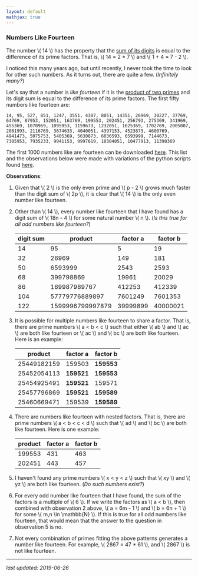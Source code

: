 ```yaml
---
layout: default
mathjax: true
---
```


### Numbers Like Fourteen

The number \\( 14 \\) has the property that the [sum of its digits](https://en.wikipedia.org/wiki/Digit_sum) is equal to the difference of its prime factors. That is, \\( 14 = 2 * 7 \\) and \\( 1 + 4 = 7 - 2 \\).

I noticed this many years ago, but until recently, I never took the time to look for other such numbers. As it turns out, there are quite a few. (_Infinitely many?_)

Let's say that a number is _like fourteen_ if it is the [product of two primes](https://en.wikipedia.org/wiki/Semiprime) and its digit sum is equal to the difference of its prime factors. The first fifty numbers like fourteen are:
```
14, 95, 527, 851, 1247, 3551, 4307, 8051, 14351, 26969, 30227, 37769, 64769, 87953, 152051, 163769, 199553, 202451, 256793, 275369, 341969, 455369, 1070969, 1095953, 1159673, 1232051, 1625369, 1702769, 2005007, 2081993, 2116769, 3674633, 4040051, 4397153, 4523873, 4600769, 4941473, 5075753, 5405369, 5630873, 6036593, 6593999, 7144673, 7305953, 7935233, 9941153, 9997619, 10304051, 10477913, 11390369
```

The first 1000 numbers like are fourteen can be downloaded [here](./assets/first1000.txt). This list and the observations below were made with variations of the python scripts found [here](https://github.com/jebeyer/nlfourteen-py).

**Observations**:

1. Given that \\( 2 \\) is the only even prime and \\( p - 2 \\) grows much faster than the digit sum of \\( 2p \\), it is clear that \\( 14 \\) is the only even number like fourteen.

2. Other than \\( 14 \\), every number like fourteen that I have found has a digit sum of \\( 18n - 4 \\) for some natural number \\( n \\). (_Is this true for all odd numbers like fourteen?_)

    digit sum  | product           | factor a  | factor b
    ---------- | ----------------- | --------- | ----------
    14         | 95                | 5         | 19
    32         | 26969             | 149       | 181
    50         | 6593999           | 2543      | 2593
    68         | 399798869         | 19961     | 20029
    86         | 169987989767      | 412253    | 412339
    104        | 57779776889897    | 7601249   | 7601353
    122        | 1599996799997879  | 39999899  | 40000021
    
3. It is possible for multiple numbers like fourteen to share a factor. That is, there are prime numbers \\( a < b < c \\) such that either \\( ab \\) and \\( ac \\) are both like fourteen or \\( ac \\) and \\( bc \\) are both like fourteen. Here is an example:

    product      | factor a    | factor b
    ------------ | ----------- | -----------
    25449182159  | 159503      | **159553**
    25452054113  | **159521**  | **159553**
    25454925491  | **159521**  | 159571
    25457796869  | **159521**  | **159589**
    25460669471  | 159539      | **159589**

4. There are numbers like fourteen with nested factors. That is, there are prime numbers \\( a < b < c < d \\) such that \\( ad \\) and \\( bc \\) are both like fourteen. Here is one example:

    product  | factor a  | factor b
    -------- | --------- | ---------
    199553   | 431       | 463
    202451   | 443       | 457

5. I haven't found any prime numbers \\( x < y < z \\) such that \\( xy \\) and \\( yz \\) are both like fourteen. (_Do such numbers exist?_)

6. For every odd number like fourteen that I have found, the sum of the factors is a multiple of \\( 6 \\). If we write the factors as \\( a < b \\), then combined with observation 2 above, \\( a = 6m - 1 \\) and \\( b = 6n + 1 \\) for some \\( m,n \in \mathbb{N} \\). If this is true for all odd numbers like fourteen, that would mean that the answer to the question in observation 5 is no.

7. Not every combination of primes fitting the above patterns generates a number like fourteen. For example, \\( 2867 = 47 * 61 \\), and \\( 2867 \\) is not like fourteen. 

---

_last updated: 2019-06-26_



